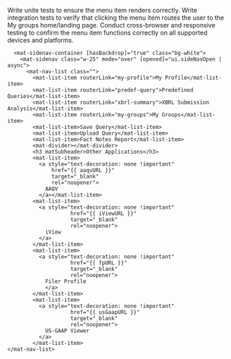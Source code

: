 Write unite tests to ensure the menu item renders correctly.
Write integration tests to verify that clicking the menu item routes the user to the My groups home/landing page. 
Conduct cross-browser and responsive testing to confirm the menu item functions correctly on all supported devices and platforms. 


      <mat-sidenav-container [hasBackdrop]="true" class="bg-white">
        <mat-sidenav class="w-25" mode="over" [opened]="ui.sideNavOpen | async">
          <mat-nav-list class="">
            <mat-list-item routerLink="my-profile">My Profile</mat-list-item>
            <mat-list-item routerLink="predef-query">Predefined Queries</mat-list-item>
            <mat-list-item routerLink="xbrl-summary">XBRL Submission Analysis</mat-list-item>
            <mat-list-item routerLink="my-groups">My Groups</mat-list-item>
            <mat-list-item>Save Query</mat-list-item>
            <mat-list-item>Upload Query</mat-list-item>
            <mat-list-item>Fact Notes Report</mat-list-item>
            <mat-divider></mat-divider>
            <h3 matSubheader>Other Applications</h3>
            <mat-list-item>
              <a style="text-decoration: none !important"
                  href="{{ aaqvURL }}"
                  target="_blank"
                  rel="noopener">
                AAQV
              </a></mat-list-item>
            <mat-list-item>
              <a style="text-decoration: none !important"
                        href="{{ iViewURL }}"
                        target="_blank"
                        rel="noopener">
                iView
              </a>
            </mat-list-item>
            <mat-list-item>
              <a style="text-decoration: none !important"
                        href="{{ fpURL }}"
                        target="_blank"
                        rel="noopener">
                Filer Profile
                </a>
            </mat-list-item>
            <mat-list-item>
              <a style="text-decoration: none !important"
                        href="{{ usGaapURL }}"
                        target="_blank"
                        rel="noopener">
                US-GAAP Viewer
              </a>
            </mat-list-item>
    </mat-nav-list>
  </mat-sidenav>
   <mat-sidenav-content>
     <router-outlet></router-outlet>
  </mat-sidenav-content>
</mat-sidenav-container>
